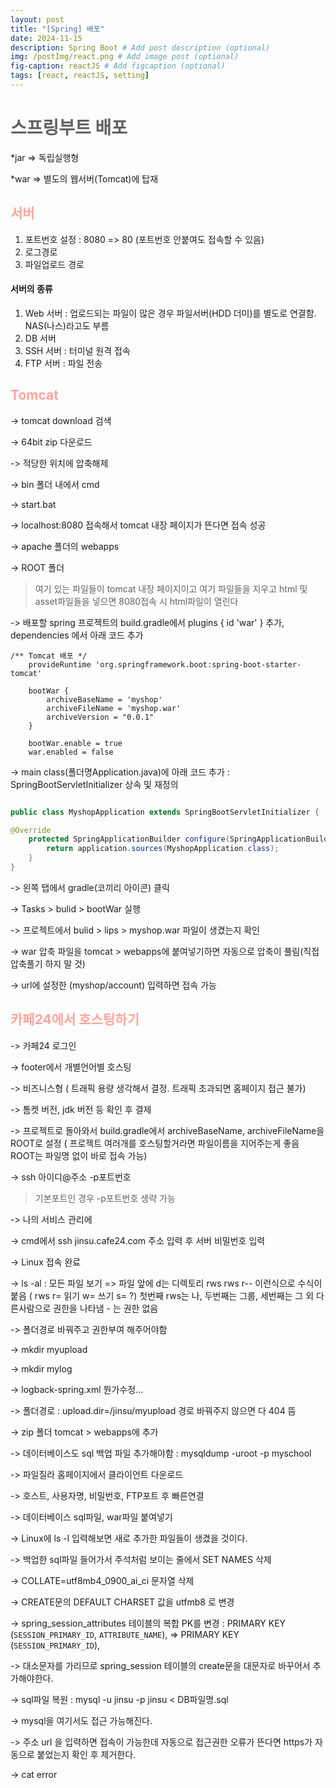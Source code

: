 ```yaml
---
layout: post
title: "[Spring] 배포"
date: 2024-11-15
description: Spring Boot # Add post description (optional)
img: /postImg/react.png # Add image post (optional)
fig-caption: reactJS # Add figcaption (optional)
tags: [react, reactJS, setting]
---
```

# <span style="color:#616161; font-weight:bold;">스프링부트 배포</span>
*jar => 독립실행형

*war => 별도의 웹서버(Tomcat)에 탑재
<br />

## <span style="color:#ffa59c; font-weight:bold;">서버</span>

1) 포트번호 설정 : 8080 => 80 (포트번호 안붙여도 접속할 수 있음)
2) 로그경로
3) 파일업로드 경로

#### 서버의 종류
1) Web 서버 : 업로드되는 파일이 많은 경우 파일서버(HDD 더미)를 별도로 연결함. NAS(나스)라고도 부름
2) DB 서버
3) SSH 서버 : 터미널 원격 접속
4) FTP 서버 : 파일 전송

## <span style="color:#ffa59c; font-weight:bold;">Tomcat</span>

-> tomcat download 검색   

-> 64bit zip 다운로드   

-> 적당한 위치에 압축해제   

-> bin 폴더 내에서 cmd   

-> start.bat   

-> localhost:8080 접속해서 tomcat 내장 페이지가 뜬다면 접속 성공

-> apache 폴더의 webapps   

-> ROOT 폴더 
> 여기 있는 파일들이 tomcat 내장 페이지이고 여기 파일들을 지우고 html 및 asset파일들을 넣으면 8080접속 시 html파일이 열린다   

-> 배포할 spring 프로젝트의 build.gradle에서 plugins { id 'war' } 추가, dependencies 에서 아래 코드 추가 

```
/** Tomcat 배포 */
    provideRuntime 'org.springframework.boot:spring-boot-starter-tomcat'

    bootWar {
        archiveBaseName = 'myshop'
        archiveFileName = 'myshop.war'
        archiveVersion = "0.0.1"
    }

    bootWar.enable = true
    war.enabled = false
```
-> main class(폴더명Application.java)에 아래 코드 추가 : SpringBootServletInitializer 상속 및 재정의

```java

public class MyshopApplication extends SpringBootServletInitializer {

@Override
    protected SpringApplicationBuilder configure(SpringApplicationBuilder application) {
        return application.sources(MyshopApplication.class);
    }
}
```

-> 왼쪽 탭에서 gradle(코끼리 아이콘) 클릭   

-> Tasks > bulid > bootWar 실행   

-> 프로젝트에서 bulid > lips > myshop.war 파일이 생겼는지 확인   

-> war 압축 파일을 tomcat > webapps에 붙여넣기하면 자동으로 압축이 풀림(직접 압축풀기 하지 말 것)   

-> url에 설정한 (myshop/account) 입력하면 접속 가능   

## <span style="color:#ffa59c; font-weight:bold;">카페24에서 호스팅하기</span>
-> 카페24 로그인   

-> footer에서 개별언어별 호스팅    

-> 비즈니스형 ( 트래픽 용량 생각해서 결정. 트래픽 초과되면 홈페이지 접근 불가)   

-> 톰켓 버전, jdk 버전 등 확인 후 결제   

-> 프로젝트로 돌아와서 build.gradle에서 archiveBaseName, archiveFileName을 ROOT로 설정 ( 프로젝트 여러개를 호스팅할거라면 파일이름을 지어주는게 좋음 ROOT는 파일명 없이 바로 접속 가능)   

-> ssh 아이디@주소 -p포트번호   
> 기본포트인 경우 -p포트번호 생략 가능

-> 나의 서비스 관리에   

-> cmd에서 ssh jinsu.cafe24.com 주소 입력 후 서버 비밀번호 입력   

-> Linux 접속 완료   

-> ls -al : 모든 파일 보기 => 파일 앞에 d는 디렉토리 rws rws r-- 이런식으로 수식이 붙음 ( rws r= 읽기 w= 쓰기 s= ?) 첫번째 rws는 나, 두번째는 그룹, 세번째는 그 외 다른사람으로 권한을 나타냄 - 는 권한 없음

-> 폴더경로 바꿔주고 권한부여 해주어야함

-> mkdir myupload   

-> mkdir mylog   

-> logback-spring.xml 뭔가수정...   

-> 폴더경로 : upload.dir=/jinsu/myupload 경로 바꿔주지 않으면 다 404 뜸   

-> zip 폴더 tomcat > webapps에 추가   

-> 데이터베이스도 sql 백업 파일 추가해야함 : mysqldump -uroot -p myschool 

-> 파일질라 홈페이지에서 클라이언트 다운로드 

-> 호스트, 사용자명, 비밀번호, FTP포트 후 빠른연결   

-> 데이터베이스 sql파일, war파일 붙여넣기   

-> Linux에 ls -l 입력해보면 새로 추가한 파일들이 생겼을 것이다.   

-> 백업한 sql파일 들어가서 주석처럼 보이는 줄에서 SET NAMES 삭제   

-> COLLATE=utf8mb4_0900_ai_ci 문자열 삭제   

-> CREATE문의 DEFAULT CHARSET 값을 utfmb8 로 변경   

-> spring_session_attributes 테이블의 복합 PK를 변경 : PRIMARY KEY (`SESSION_PRIMARY_ID`, `ATTRIBUTE_NAME`), =>  PRIMARY KEY (`SESSION_PRIMARY_ID`),   

-> 대소문자를 가리므로 spring_session 테이블의 create문을 대문자로 바꾸어서 추가해야한다.   

-> sql파일 복원 : mysql -u jinsu -p jinsu < DB파일명.sql   

-> mysql을 여기서도 접근 가능해진다.   

-> 주소 url 을 입력하면 접속이 가능한데 자동으로 접근권한 오류가 뜬다면 https가 자동으로 붙었는지 확인 후 제거한다.   

-> cat error




